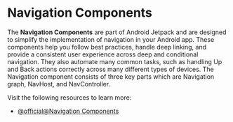 # Navigation Components

The **Navigation Components** are part of Android Jetpack and are designed to simplify the implementation of navigation in your Android app. These components help you follow best practices, handle deep linking, and provide a consistent user experience across deep and conditional navigation. They also automate many common tasks, such as handling Up and Back actions correctly across many different types of devices. The Navigation component consists of three key parts which are Navigation graph, NavHost, and NavController.

Visit the following resources to learn more:

- [@official@Navigation Components](https://developer.android.com/guide/navigation)
